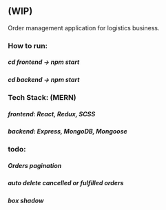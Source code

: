 ## (WIP)
Order management application for logistics business.

### How to run:
##### cd frontend -> npm start
##### cd backend -> npm start

### Tech Stack: (MERN)
##### frontend: React, Redux, SCSS
##### backend: Express, MongoDB, Mongoose

### todo:
##### Orders pagination
##### auto delete cancelled or fulfilled orders
##### box shadow
